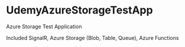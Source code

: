 # UdemyAzureStorageTestApp
Azure Storage Test Application

Included SignalR, Azure Storage (Blob, Table, Queue), Azure Functions
